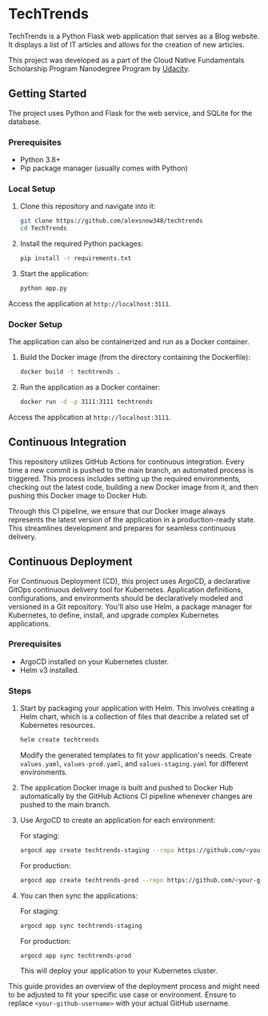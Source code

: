 # TechTrends

TechTrends is a Python Flask web application that serves as a Blog website. It displays a list of IT articles and allows for the creation of new articles.

This project was developed as a part of the Cloud Native Fundamentals Scholarship Program Nanodegree Program by [Udacity](https://www.udacity.com/).

## Getting Started

The project uses Python and Flask for the web service, and SQLite for the database.

### Prerequisites

- Python 3.8+
- Pip package manager (usually comes with Python)

### Local Setup

1. Clone this repository and navigate into it:

    ```bash
    git clone https://github.com/alexsnow348/techtrends
    cd TechTrends
    ```

2. Install the required Python packages:

    ```bash
    pip install -r requirements.txt
    ```

3. Start the application:

    ```bash
    python app.py
    ```

Access the application at `http://localhost:3111`.

### Docker Setup

The application can also be containerized and run as a Docker container.

1. Build the Docker image (from the directory containing the Dockerfile):

    ```bash
    docker build -t techtrends .
    ```

2. Run the application as a Docker container:

    ```bash
    docker run -d -p 3111:3111 techtrends
    ```

Access the application at `http://localhost:3111`.

## Continuous Integration

This repository utilizes GitHub Actions for continuous integration. Every time a new commit is pushed to the main branch, an automated process is triggered. This process includes setting up the required environments, checking out the latest code, building a new Docker image from it, and then pushing this Docker image to Docker Hub.

Through this CI pipeline, we ensure that our Docker image always represents the latest version of the application in a production-ready state. This streamlines development and prepares for seamless continuous delivery.


## Continuous Deployment

For Continuous Deployment (CD), this project uses ArgoCD, a declarative GitOps continuous delivery tool for Kubernetes. Application definitions, configurations, and environments should be declaratively modeled and versioned in a Git repository. You'll also use Helm, a package manager for Kubernetes, to define, install, and upgrade complex Kubernetes applications.

### Prerequisites

- ArgoCD installed on your Kubernetes cluster.
- Helm v3 installed.

### Steps

1. Start by packaging your application with Helm. This involves creating a Helm chart, which is a collection of files that describe a related set of Kubernetes resources. 

    ```bash
    helm create techtrends
    ```

    Modify the generated templates to fit your application's needs. Create `values.yaml`, `values-prod.yaml`, and `values-staging.yaml` for different environments.

2. The application Docker image is built and pushed to Docker Hub automatically by the GitHub Actions CI pipeline whenever changes are pushed to the main branch.

3. Use ArgoCD to create an application for each environment:

    For staging:

    ```bash
    argocd app create techtrends-staging --repo https://github.com/<your-github-username>/TechTrends.git --path helm --dest-server https://kubernetes.default.svc --dest-namespace staging --values values-staging.yaml
    ```

    For production:

    ```bash
    argocd app create techtrends-prod --repo https://github.com/<your-github-username>/TechTrends.git --path helm --dest-server https://kubernetes.default.svc --dest-namespace production --values values-prod.yaml
    ```

4. You can then sync the applications:

    For staging:

    ```bash
    argocd app sync techtrends-staging
    ```

    For production:

    ```bash
    argocd app sync techtrends-prod
    ```

    This will deploy your application to your Kubernetes cluster.

This guide provides an overview of the deployment process and might need to be adjusted to fit your specific use case or environment. Ensure to replace `<your-github-username>` with your actual GitHub username.
